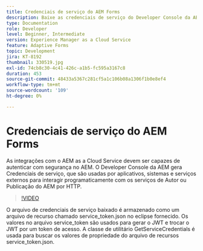 ```yaml
---
title: Credenciais de serviço do AEM Forms
description: Baixe as credenciais de serviço do Developer Console da AEM.
type: Documentation
role: Developer
level: Beginner, Intermediate
version: Experience Manager as a Cloud Service
feature: Adaptive Forms
topic: Development
jira: KT-8192
thumbnail: 330519.jpg
exl-id: 74cb8c30-4c41-426c-a1b5-fc595a3167c8
duration: 453
source-git-commit: 48433a5367c281cf5a1c106b08a1306f1b0e8ef4
workflow-type: tm+mt
source-wordcount: '109'
ht-degree: 0%

---
```


# Credenciais de serviço do AEM Forms

As integrações com o AEM as a Cloud Service devem ser capazes de autenticar com segurança no AEM. O Developer Console da AEM gera Credenciais de serviço, que são usadas por aplicativos, sistemas e serviços externos para interagir programaticamente com os serviços de Autor ou Publicação do AEM por HTTP.

>[!VIDEO](https://video.tv.adobe.com/v/342227?quality=12&learn=on&captions=por_br)

O arquivo de credenciais de serviço baixado é armazenado como um arquivo de recurso chamado service_token.json no eclipse fornecido. Os valores no arquivo service_token são usados para gerar o JWT e trocar o JWT por um token de acesso. A classe de utilitário GetServiceCredentials é usada para buscar os valores de propriedade do arquivo de recursos service_token.json.
